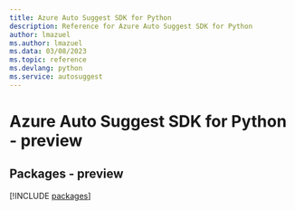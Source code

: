 ```yaml
---
title: Azure Auto Suggest SDK for Python
description: Reference for Azure Auto Suggest SDK for Python
author: lmazuel
ms.author: lmazuel
ms.data: 03/08/2023
ms.topic: reference
ms.devlang: python
ms.service: autosuggest
---
```

# Azure Auto Suggest SDK for Python - preview
## Packages - preview
[!INCLUDE [packages](auto-suggest-index.md)]